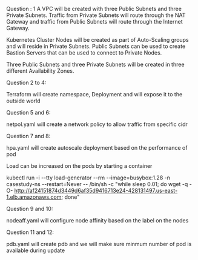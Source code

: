 Question : 1
A VPC will be created with three Public Subnets and three Private Subnets. Traffic from Private Subnets will route through the NAT Gateway and traffic from Public Subnets will route through the Internet Gateway. 

Kubernetes Cluster Nodes will be created as part of Auto-Scaling groups and will reside in Private Subnets. Public Subnets can be used to create Bastion Servers that can be used to connect to Private Nodes.

Three Public Subnets and three Private Subnets will be created in three different Availability Zones.

Question 2 to 4:

Terraform will create namespace, Deployment and will expose it to the outside world

Question 5 and 6:

netpol.yaml will create a network policy to allow traffic from specific cidr

Question 7 and 8:

hpa.yaml will create autoscale deployment based on the performance of pod

Load can be increased on the pods by starting a container 

kubectl run -i --tty load-generator --rm --image=busybox:1.28 -n casestudy-ns --restart=Never -- /bin/sh -c "while sleep 0.01; do wget -q -O- http://af24151874d3449d6af35d9416713e24-428131497.us-east-1.elb.amazonaws.com; done"

Question 9 and 10:

nodeaff.yaml will configure node affinity based on the label on the nodes 

Question 11 and 12:

pdb.yaml will create pdb and we will make sure minmum number of pod is available during update


